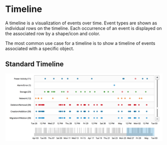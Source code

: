 # Timeline

A timeline is a visualization of events over time.  Event types are shown as individual rows on the timeline.  Each occurrence of an event is displayed on the associated row by a shape/icon and color.

The most common use case for a timeline is to show a timeline of events associated with a specific object.

## Standard Timeline
![Image of card title](img/timeline.png)
